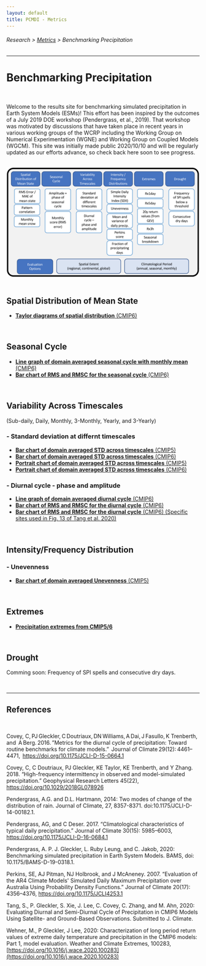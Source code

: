 ```yaml
---
layout: default
title: PCMDI - Metrics
---
```

###### Research > [Metrics][Metrics] > Benchmarking Precipitation
---

# Benchmarking Precipitation

<br/>

Welcome to the results site for benchmarking simulated precipitation in Earth System Models (ESMs)! This effort has been inspired by the outcomes of a July 2019 DOE workshop (Pendergrass, et al., 2019).  That workshop was motivated by discussions that have taken place in recent years in various working groups of the WCRP including the Working Group on Numerical Experimentation (WGNE) and Working Group on Coupled Models (WGCM).  This site was initially made public 2020/10/10 and will be regularly updated as our efforts advance, so check back here soon to see progress.  

<br/>

<center>
<img style="border:0px" src="PR_benchmarking_FIG4.png"
alt="PMP EOS article">
</center>
<br/>



## Spatial Distribution of Mean State

- [**Taylor diagrams of spatial distribution** (CMIP6)][mean]

<br/>


## Seasonal Cycle

- [**Line graph of domain averaged seasonal cycle with monthly mean** (CMIP6)][Line_SC-1]
- [**Bar chart of RMS and RMSC for the seasonal cycle** (CMIP6)][Bar_SC-1]

<br/>



## Variability Across Timescales 

(Sub-daily, Daily, Monthly, 3-Monthly, Yearly, and 3-Yearly)

### - Standard deviation at differnt timescales

- [**Bar chart of domain averaged STD across timescales** (CMIP5)][Bar_VAC-1]
- [**Bar chart of domain averaged STD across timescales** (CMIP6)][Bar_VAC-2]
- [**Portrait chart of domain averaged STD across timescales** (CMIP5)][Port_VAC-1]
- [**Portrait chart of domain averaged STD across timescales** (CMIP6)][Port_VAC-2]


### - Diurnal cycle - phase and amplitude

- [**Line graph of domain averaged diurnal cycle** (CMIP6)][Line_DC-1]
- [**Bar chart of RMS and RMSC for the diurnal cycle** (CMIP6)][Bar_DC-1]
- [**Bar chart of RMS and RMSC for the diurnal cycle** (CMIP6) (Specific sites used in Fig. 13 of Tang et al. 2020)][Bar_DC-2]

<br/>



## Intensity/Frequency Distribution

### - Unevenness

- [**Bar chart of domain averaged Unevenness** (CMIP5)][Bar_IFD-1]

<br/>



## Extremes  

- [**Precipitation extremes from CMIP5/6**][extreme]

<br/>


## Drought

Comming soon:  Frequency of SPI spells and consecutive dry days.

<br/>



---

## References
<br/>


Covey, C, PJ Gleckler, C Doutriaux, DN Williams, A Dai, J Fasullo, K Trenberth, and  A Berg. 2016. ”Metrics for the diurnal cycle of precipitation: Toward routine benchmarks for climate models.”  Journal of Climate 29(12): 4461–4471,  https://doi.org/10.1175/JCLI-D-15-0664.1

Covey, C, C Doutriaux, PJ Gleckler, KE Taylor, KE Trenberth, and Y Zhang. 2018. “High-frequency intermittency in observed and model-simulated precipitation.” Geophysical Research Letters 45(22), https://doi.org/10.1029/2018GL078926

Pendergrass, A.G. and D.L. Hartmann, 2014: Two modes of change of the 
distribution of rain. Journal of Climate, 27, 8357-8371. 
doi:10.1175/JCLI-D-14-00182.1.

Pendergrass, AG, and C Deser. 2017. “Climatological characteristics of typical daily precipitation.” Journal of Climate 30(15): 5985–6003, https://doi.org/10.1175/JCLI-D-16-0684.1

Pendergrass, A. P. J. Gleckler, L. Ruby Leung, and C. Jakob, 2020: Benchmarking simulated precipitation in Earth System Models. BAMS, doi: 10.1175/BAMS-D-19-0318.1.

Perkins, SE, AJ Pitman, NJ Holbrook, and J McAneney. 2007. “Evaluation of the AR4 Climate Models' Simulated Daily Maximum Precipitation over Australia Using Probability Density Functions.” Journal of Climate 20(17): 4356–4376, https://doi.org/10.1175/JCLI4253.1

Tang, S., P. Gleckler, S. Xie, J. Lee, C. Covey, C. Zhang, and M. Ahn, 2020: Evaluating Diurnal and Semi-Diurnal Cycle of Precipitation in CMIP6 Models Using Satellite- and Ground-Based Observations. Submitted to J. Climate.

Wehner, M., P Gleckler, J Lee, 2020: Characterization of long period return values of extreme daily temperature and precipitation in the CMIP6 models: Part 1, model evaluation.  Weather and Climate Extremes, 100283, [https://doi.org/10.1016/j.wace.2020.100283](https://doi.org/10.1016/j.wace.2020.100283)


[Line_SC-1]: https://pcmdi.llnl.gov/pmp-preliminary-results/interactive_plot/precip/seasonal_cycle/pr_annual.cycle_all.loc.mod_interactive.html
[Bar_SC-1]: https://pcmdi.llnl.gov/pmp-preliminary-results/interactive_plot/precip/seasonal_cycle/pr_annual.cycle_rms.bar_all.loc.mod_interactive.html

[Bar_VAC-1]: https://pcmdi.llnl.gov/pmp-preliminary-results/interactive_plot/precip/variability_across_timescales/STD_across_timescales/pr_STD.amean_interactive_regrid.180x90_cmip5.html
[Bar_VAC-2]: https://pcmdi.llnl.gov/pmp-preliminary-results/interactive_plot/precip/variability_across_timescales/STD_across_timescales/pr_STD.amean_interactive_regrid.180x90_cmip6.html
[Port_VAC-1]: https://pcmdi.llnl.gov/pmp-preliminary-results/interactive_plot/precip/variability_across_timescales/STD_across_timescales/pr_STD.amean_portrait_interactive_regrid.180x90_cmip5.html
[Port_VAC-2]: https://pcmdi.llnl.gov/pmp-preliminary-results/interactive_plot/precip/variability_across_timescales/STD_across_timescales/pr_STD.amean_portrait_interactive_regrid.180x90_cmip6.html

[Line_DC-1]: https://pcmdi.llnl.gov/pmp-preliminary-results/interactive_plot/precip/variability_across_timescales/diurnal_cycle/pr_diurnal.cycle_all.loc.mod_interactive.html
[Bar_DC-1]: https://pcmdi.llnl.gov/pmp-preliminary-results/interactive_plot/precip/variability_across_timescales/diurnal_cycle/pr_diurnal.cycle_rms.bar_all.loc.mod_interactive.html
[Bar_DC-2]: https://pcmdi.llnl.gov/pmp-preliminary-results/interactive_plot/precip/diurnal/pr_diurnal.cycle_rms.bar_all.loc.mod_interactive.html

[Bar_IFD-1]: https://pcmdi.llnl.gov/pmp-preliminary-results/interactive_plot/precip/intensity.frequency_distribution/unevenness/pr_unevenness.amean_interactive.html

[Metrics]:{{site.baseurl}}/research/metrics/
[extreme]: extreme.html
[mean]: mean.html
